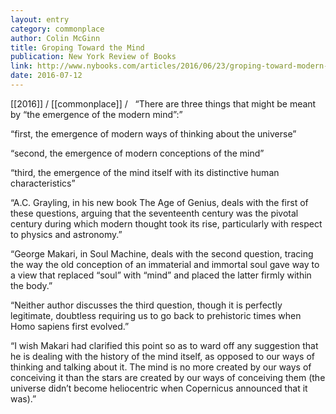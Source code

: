 ```yaml
---
layout: entry
category: commonplace
author: Colin McGinn
title: Groping Toward the Mind
publication: New York Review of Books
link: http://www.nybooks.com/articles/2016/06/23/groping-toward-modern-mind/
date: 2016-07-12
---
```


[[2016]] / [[commonplace]] / 
 
“There are three things that might be meant by “the emergence of the modern mind”:”

“first, the emergence of modern ways of thinking about the universe”

“second, the emergence of modern conceptions of the mind”

“third, the emergence of the mind itself with its distinctive human characteristics”

“A.C. Grayling, in his new book The Age of Genius, deals with the first of these questions, arguing that the seventeenth century was the pivotal century during which modern thought took its rise, particularly with respect to physics and astronomy.”

“George Makari, in Soul Machine, deals with the second question, tracing the way the old conception of an immaterial and immortal soul gave way to a view that replaced “soul” with “mind” and placed the latter firmly within the body.”

“Neither author discusses the third question, though it is perfectly legitimate, doubtless requiring us to go back to prehistoric times when Homo sapiens first evolved.”

“I wish Makari had clarified this point so as to ward off any suggestion that he is dealing with the history of the mind itself, as opposed to our ways of thinking and talking about it. The mind is no more created by our ways of conceiving it than the stars are created by our ways of conceiving them (the universe didn’t become heliocentric when Copernicus announced that it was).”
